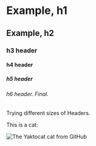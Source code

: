 # Example, h1
## Example, h2
### h3 header
#### h4 header
##### h5 header
###### h6 header. Final.

Trying different sizes of Headers.

This is a cat:

![The Yaktocat cat from GitHub](https://octodex.github.com/images/yaktocat.png)
